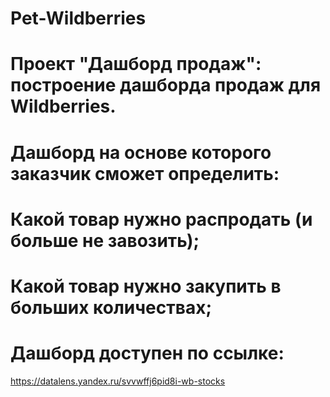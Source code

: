 # Pet-Wildberries
# Проект "Дашборд продаж": построение дашборда продаж для Wildberries.
# Дашборд на основе которого заказчик сможет определить:
# Какой товар нужно распродать (и больше не завозить);
# Какой товар нужно закупить в больших количествах;
# Дашборд доступен по ссылке:
https://datalens.yandex.ru/svvwffj6pid8i-wb-stocks
